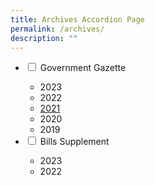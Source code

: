 ```yaml
---
title: Archives Accordion Page
permalink: /archives/
description: ""
---
```

<ul class="jekyllcodex_accordion">
 
 <li>
    <input type="checkbox" id="accordion1">
			<label for="accordion1">Government Gazette</label>
    <div><ul>
<li>2023</li>
<li>2022</li>
<li><a href="https://www.opcw.org/about-us/member-states" target="new">2021</a></li>
<li>2020</li>
<li>2019</li>
</ul></div> 
</li>
  <li>
    <input type="checkbox" id="accordion2">
    <label for="accordion2">Bills Supplement</label>
    <div><ul>
<li>2023</li>
<li>2022</li>
</ul>
</div></li></ul>